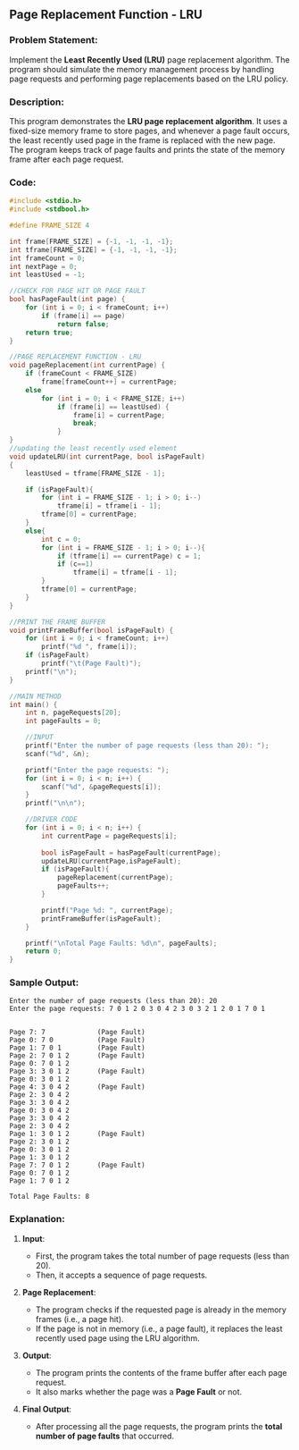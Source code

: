 ## **Page Replacement Function - LRU**

### **Problem Statement:**
Implement the **Least Recently Used (LRU)** page replacement algorithm. The program should simulate the memory management process by handling page requests and performing page replacements based on the LRU policy.

### **Description:**
This program demonstrates the **LRU page replacement algorithm**. It uses a fixed-size memory frame to store pages, and whenever a page fault occurs, the least recently used page in the frame is replaced with the new page. The program keeps track of page faults and prints the state of the memory frame after each page request.

### **Code:**
```c
#include <stdio.h>
#include <stdbool.h>

#define FRAME_SIZE 4

int frame[FRAME_SIZE] = {-1, -1, -1, -1};
int tframe[FRAME_SIZE] = {-1, -1, -1, -1};
int frameCount = 0;
int nextPage = 0;
int leastUsed = -1;

//CHECK FOR PAGE HIT OR PAGE FAULT
bool hasPageFault(int page) {
    for (int i = 0; i < frameCount; i++)
        if (frame[i] == page)
            return false;
    return true;
}

//PAGE REPLACEMENT FUNCTION - LRU
void pageReplacement(int currentPage) {
    if (frameCount < FRAME_SIZE)
        frame[frameCount++] = currentPage;
    else
        for (int i = 0; i < FRAME_SIZE; i++)
            if (frame[i] == leastUsed) {
                frame[i] = currentPage;
                break;
            }
}
//updating the least recently used element
void updateLRU(int currentPage, bool isPageFault)
{
    leastUsed = tframe[FRAME_SIZE - 1];

    if (isPageFault){
        for (int i = FRAME_SIZE - 1; i > 0; i--)
            tframe[i] = tframe[i - 1];
        tframe[0] = currentPage;
    }
    else{
        int c = 0;
        for (int i = FRAME_SIZE - 1; i > 0; i--){
            if (tframe[i] == currentPage) c = 1;
            if (c==1)
                tframe[i] = tframe[i - 1];
        }  
        tframe[0] = currentPage;
    }
}

//PRINT THE FRAME BUFFER
void printFrameBuffer(bool isPageFault) {
    for (int i = 0; i < frameCount; i++)
        printf("%d ", frame[i]);
    if (isPageFault)
        printf("\t(Page Fault)");
    printf("\n");
}

//MAIN METHOD
int main() {
    int n, pageRequests[20];
    int pageFaults = 0;

    //INPUT
    printf("Enter the number of page requests (less than 20): ");
    scanf("%d", &n);

    printf("Enter the page requests: ");
    for (int i = 0; i < n; i++) {
        scanf("%d", &pageRequests[i]);
    }
    printf("\n\n");

    //DRIVER CODE
    for (int i = 0; i < n; i++) {
        int currentPage = pageRequests[i];
        
        bool isPageFault = hasPageFault(currentPage);
        updateLRU(currentPage,isPageFault);
        if (isPageFault){ 
            pageReplacement(currentPage);
            pageFaults++;
        }

        printf("Page %d: ", currentPage);
        printFrameBuffer(isPageFault);
    }

    printf("\nTotal Page Faults: %d\n", pageFaults);
    return 0;
}
```

### **Sample Output:**
```
Enter the number of page requests (less than 20): 20
Enter the page requests: 7 0 1 2 0 3 0 4 2 3 0 3 2 1 2 0 1 7 0 1


Page 7: 7             (Page Fault)
Page 0: 7 0           (Page Fault)
Page 1: 7 0 1         (Page Fault)
Page 2: 7 0 1 2       (Page Fault)
Page 0: 7 0 1 2 
Page 3: 3 0 1 2       (Page Fault)
Page 0: 3 0 1 2 
Page 4: 3 0 4 2       (Page Fault)
Page 2: 3 0 4 2 
Page 3: 3 0 4 2 
Page 0: 3 0 4 2 
Page 3: 3 0 4 2 
Page 2: 3 0 4 2 
Page 1: 3 0 1 2       (Page Fault)
Page 2: 3 0 1 2
Page 0: 3 0 1 2
Page 1: 3 0 1 2
Page 7: 7 0 1 2       (Page Fault)
Page 0: 7 0 1 2
Page 1: 7 0 1 2

Total Page Faults: 8
```

### **Explanation:**
1. **Input**:
   - First, the program takes the total number of page requests (less than 20).
   - Then, it accepts a sequence of page requests.

2. **Page Replacement**:
   - The program checks if the requested page is already in the memory frames (i.e., a page hit).
   - If the page is not in memory (i.e., a page fault), it replaces the least recently used page using the LRU algorithm.

3. **Output**:
   - The program prints the contents of the frame buffer after each page request.
   - It also marks whether the page was a **Page Fault** or not.

4. **Final Output**:
   - After processing all the page requests, the program prints the **total number of page faults** that occurred.
